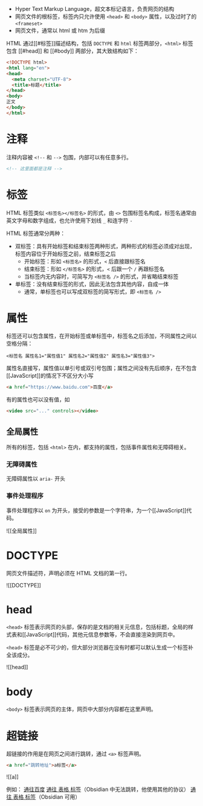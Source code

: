 - Hyper Text Markup Language，超文本标记语言，负责网页的结构
- 网页文件的根标签，标签内只允许使用 `<head>` 和 `<body>` 属性，以及过时了的 `<frameset>`
- 网页文件，通常以 html 或 htm 为后缀

HTML 通过[[#标签]]描述结构，包括 `DOCTYPE` 和  `html` 标签两部分，`<html>` 标签包含 [[#head]] 和 [[#body]] 两部分，其大致结构如下：

```html
<!DOCTYPE html>  
<html lang="en">  
<head>  
  <meta charset="UTF-8">  
  <title>标题</title>  
</head>  
<body>  
正文
</body>  
</html>
```

# 注释

注释内容被 `<!--` 和 `-->` 包围，内部可以有任意多行。

```HTML
<!-- 这里面都是注释 -->
```

# 标签

HTML 标签类似 `<标签名></标签名>` 的形式，由 `<>` 包围标签名构成，标签名通常由英文字母和数字组成，也允许使用下划线 `_` 和连字符 `-`

HTML 标签通常分两种：
- 双标签：具有开始标签和结束标签两种形式，两种形式的标签必须成对出现，标签内容位于开始标签之前，结束标签之后
	- 开始标签：形如 `<标签名>` 的形式，`<` 后直接跟标签名
	- 结束标签：形如 `</标签名>` 的形式，`<` 后跟一个 `/` 再跟标签名
	- 当标签内无内容时，可简写为 `<标签名 />` 的形式，并省略结束标签
- 单标签：没有结束标签的形式，因此无法包含其他内容，自成一体
	- 通常，单标签也可以写成双标签的简写形式，即 `<标签名 />`

# 属性

标签还可以包含属性，在开始标签或单标签中，标签名之后添加，不同属性之间以空格分隔：

`<标签名 属性名1="属性值1" 属性名2="属性值2" 属性名3="属性值3">`

属性名直接写，属性值以单引号或双引号包围；属性之间没有先后顺序，在不包含[[JavaScript]]的情况下不区分大小写

```HTML
<a href="https://www.baidu.com">百度</a>
```

有的属性也可以没有值，如

```HTML
<video src="..." controls></video>
```

## 全局属性

所有的标签，包括 `<html>` 在内，都支持的属性，包括事件属性和无障碍相关。

### 无障碍属性

无障碍属性以 `aria-` 开头

### 事件处理程序

事件处理程序以 `on`  为开头，接受的参数是一个字符串，为一个[[JavaScript]]代码。

![[全局属性]]

# DOCTYPE

网页文件描述符，声明必须在 HTML 文档的第一行。

![[DOCTYPE]]

# head

`<head>` 标签表示网页的头部，保存的是文档的相关元信息，包括标题，全局的样式表和[[JavaScript]]代码，其他元信息参数等，不会直接渲染到网页中。

`<head>` 标签是必不可少的，但大部分浏览器在没有时都可以默认生成一个标签补全该成分。

![[head]]

# body

`<body>` 标签表示网页的主体，网页中大部分内容都在这里声明。

# 超链接

超链接的作用是在网页之间进行跳转，通过 `<a>` 标签声明。

```HTML
<a href="跳转地址">a标签</a>
```

![[a]]

例如：
<a href="https://www.baidu.com">通往百度</a>
<a href="./表格.md">通往 表格 标签</a>（Obsidian 中无法跳转，他使用其他的协议）
<a href="obsidian://open?vault=Web&file=HTML%2F%E8%A1%A8%E6%A0%BC">通往 表格 标签</a>（Obsidian 可用）
